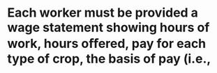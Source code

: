 # Each worker must be provided a wage statement showing hours of work, hours oﬀered, pay for each type of crop, the basis of pay (i.e.,